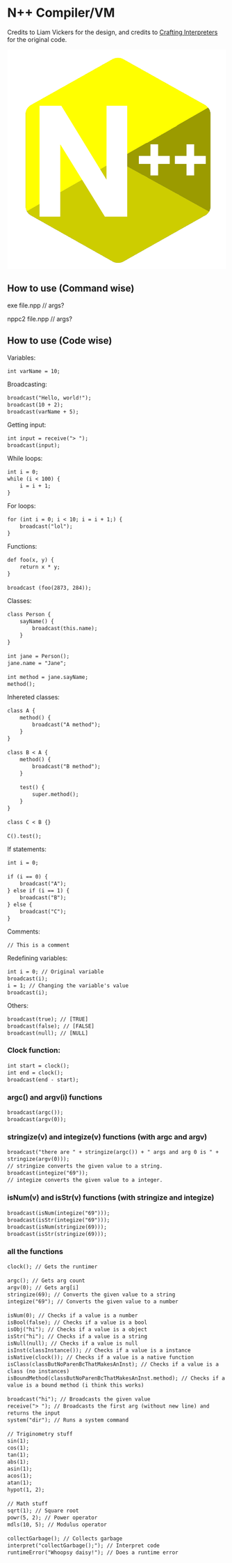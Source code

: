 # N++ Compiler/VM

Credits to Liam Vickers for the design, and credits to [Crafting Interpreters](https://craftinginterpreters.com) for the original code.

![](ico/N++.png)

## How to use (Command wise)

exe file.npp // args?

nppc2 file.npp // args?

## How to use (Code wise)

Variables:

```
int varName = 10;
```

Broadcasting:

```
broadcast("Hello, world!");
broadcast(10 + 2);
broadcast(varName + 5);
```

Getting input:

```
int input = receive("> ");
broadcast(input);
```

While loops:

```
int i = 0;
while (i < 100) {
    i = i + 1;
}
```

For loops:

```
for (int i = 0; i < 10; i = i + 1;) {
    broadcast("lol");
}
```

Functions:

```
def foo(x, y) {
    return x * y;
}

broadcast (foo(2873, 284));
```

Classes:

```
class Person {
    sayName() {
        broadcast(this.name);
    }
}

int jane = Person();
jane.name = "Jane";

int method = jane.sayName;
method();
```

Inhereted classes:

```
class A {
    method() {
        broadcast("A method");
    }
}

class B < A {
    method() {
        broadcast("B method");
    }

    test() {
        super.method();
    }
}

class C < B {}

C().test();
```

If statements:

```
int i = 0;

if (i == 0) {
    broadcast("A");
} else if (i == 1) {
    broadcast("B");
} else {
    broadcast("C");
}
```

Comments:

```
// This is a comment
```

Redefining variables:

```
int i = 0; // Original variable
broadcast(i);
i = 1; // Changing the variable's value
broadcast(i);
```

Others:

```
broadcast(true); // [TRUE]
broadcast(false); // [FALSE]
broadcast(null); // [NULL]
```

### Clock function:

```
int start = clock();
int end = clock();
broadcast(end - start);
```

### argc() and argv(i) functions

```
broadcast(argc());
broadcast(argv(0));
```

### stringize(v) and integize(v) functions (with argc and argv)

```
broadcast("there are " + stringize(argc()) + " args and arg 0 is " + stringize(argv(0)));
// stringize converts the given value to a string.
broadcast(integize("69"));
// integize converts the given value to a integer.
```

### isNum(v) and isStr(v) functions (with stringize and integize)

```
broadcast(isNum(integize("69")));
broadcast(isStr(integize("69")));
broadcast(isNum(stringize(69)));
broadcast(isStr(stringize(69)));
```

### all the functions

```
clock(); // Gets the runtimer

argc(); // Gets arg count
argv(0); // Gets arg[i]
stringize(69); // Converts the given value to a string
integize("69"); // Converts the given value to a number

isNum(0); // Checks if a value is a number
isBool(false); // Checks if a value is a bool
isObj("hi"); // Checks if a value is a object
isStr("hi"); // Checks if a value is a string
isNull(null); // Checks if a value is null
isInst(classInstance()); // Checks if a value is a instance
isNative(clock()); // Checks if a value is a native function
isClass(classButNoParenBcThatMakesAnInst); // Checks if a value is a class (no instances)
isBoundMethod(classButNoParenBcThatMakesAnInst.method); // Checks if a value is a bound method (i think this works)

broadcast("hi"); // Broadcasts the given value
receive("> "); // Broadcasts the first arg (without new line) and returns the input
system("dir"); // Runs a system command

// Triginometry stuff
sin(1);
cos(1);
tan(1);
abs(1);
asin(1);
acos(1);
atan(1);
hypot(1, 2);

// Math stuff
sqrt(1); // Square root
powr(5, 2); // Power operator
mdls(10, 5); // Modulus operator

collectGarbage(); // Collects garbage
interpret("collectGarbage();"); // Interpret code
runtimeError("Whoopsy daisy!"); // Does a runtime error
```
